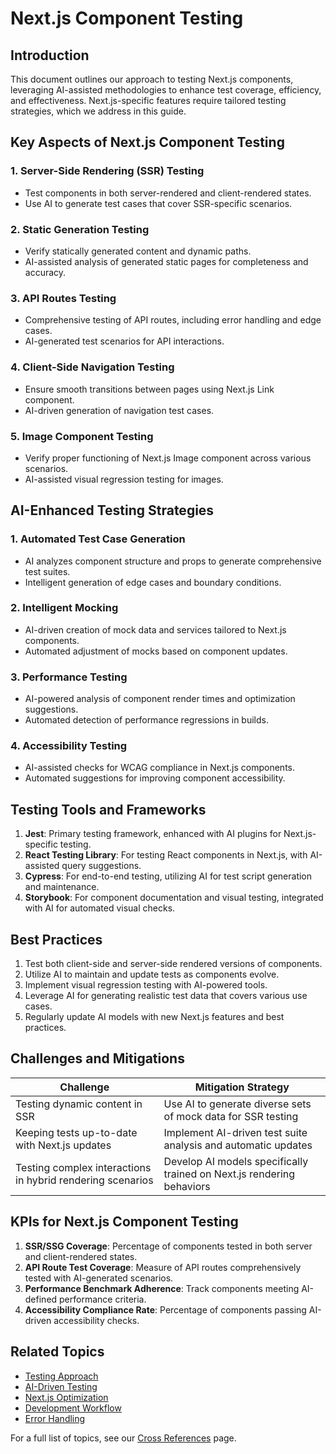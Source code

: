 # Next.js Component Testing

## Introduction

This document outlines our approach to testing Next.js components, leveraging AI-assisted methodologies to enhance test coverage, efficiency, and effectiveness. Next.js-specific features require tailored testing strategies, which we address in this guide.

## Key Aspects of Next.js Component Testing

### 1. Server-Side Rendering (SSR) Testing

- Test components in both server-rendered and client-rendered states.
- Use AI to generate test cases that cover SSR-specific scenarios.

### 2. Static Generation Testing

- Verify statically generated content and dynamic paths.
- AI-assisted analysis of generated static pages for completeness and accuracy.

### 3. API Routes Testing

- Comprehensive testing of API routes, including error handling and edge cases.
- AI-generated test scenarios for API interactions.

### 4. Client-Side Navigation Testing

- Ensure smooth transitions between pages using Next.js Link component.
- AI-driven generation of navigation test cases.

### 5. Image Component Testing

- Verify proper functioning of Next.js Image component across various scenarios.
- AI-assisted visual regression testing for images.

## AI-Enhanced Testing Strategies

### 1. Automated Test Case Generation

- AI analyzes component structure and props to generate comprehensive test suites.
- Intelligent generation of edge cases and boundary conditions.

### 2. Intelligent Mocking

- AI-driven creation of mock data and services tailored to Next.js components.
- Automated adjustment of mocks based on component updates.

### 3. Performance Testing

- AI-powered analysis of component render times and optimization suggestions.
- Automated detection of performance regressions in builds.

### 4. Accessibility Testing

- AI-assisted checks for WCAG compliance in Next.js components.
- Automated suggestions for improving component accessibility.

## Testing Tools and Frameworks

1. **Jest**: Primary testing framework, enhanced with AI plugins for Next.js-specific testing.
2. **React Testing Library**: For testing React components in Next.js, with AI-assisted query suggestions.
3. **Cypress**: For end-to-end testing, utilizing AI for test script generation and maintenance.
4. **Storybook**: For component documentation and visual testing, integrated with AI for automated visual checks.

## Best Practices

1. Test both client-side and server-side rendered versions of components.
2. Utilize AI to maintain and update tests as components evolve.
3. Implement visual regression testing with AI-powered tools.
4. Leverage AI for generating realistic test data that covers various use cases.
5. Regularly update AI models with new Next.js features and best practices.

## Challenges and Mitigations

| Challenge | Mitigation Strategy |
|-----------|---------------------|
| Testing dynamic content in SSR | Use AI to generate diverse sets of mock data for SSR testing |
| Keeping tests up-to-date with Next.js updates | Implement AI-driven test suite analysis and automatic updates |
| Testing complex interactions in hybrid rendering scenarios | Develop AI models specifically trained on Next.js rendering behaviors |

## KPIs for Next.js Component Testing

1. **SSR/SSG Coverage**: Percentage of components tested in both server and client-rendered states.
2. **API Route Test Coverage**: Measure of API routes comprehensively tested with AI-generated scenarios.
3. **Performance Benchmark Adherence**: Track components meeting AI-defined performance criteria.
4. **Accessibility Compliance Rate**: Percentage of components passing AI-driven accessibility checks.

## Related Topics

- [Testing Approach](01_testing_approach.md)
- [AI-Driven Testing](02_ai_driven_testing.md)
- [Next.js Optimization](../05_optimization_and_security/03_nextjs_optimization.md)
- [Development Workflow](../02_development_process/02_development_workflow.md)
- [Error Handling](../04_collaboration_and_maintenance/03_error_handling.md)

For a full list of topics, see our [Cross References](../cross_references.md) page.